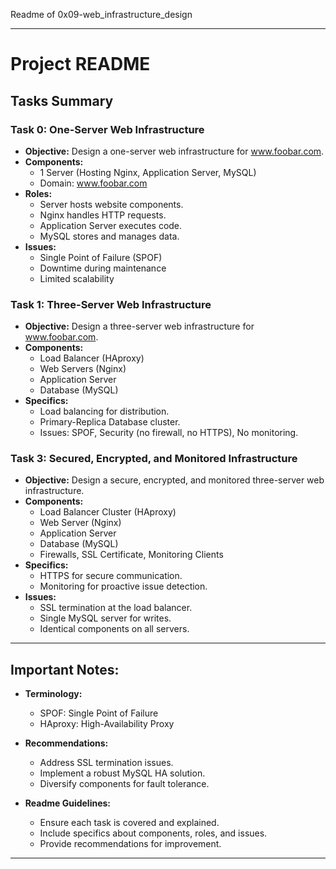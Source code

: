 Readme of 0x09-web_infrastructure_design

---

# Project README

## Tasks Summary

### Task 0: One-Server Web Infrastructure

- **Objective:** Design a one-server web infrastructure for www.foobar.com.
- **Components:**
  - 1 Server (Hosting Nginx, Application Server, MySQL)
  - Domain: www.foobar.com
- **Roles:**
  - Server hosts website components.
  - Nginx handles HTTP requests.
  - Application Server executes code.
  - MySQL stores and manages data.
- **Issues:**
  - Single Point of Failure (SPOF)
  - Downtime during maintenance
  - Limited scalability

### Task 1: Three-Server Web Infrastructure

- **Objective:** Design a three-server web infrastructure for www.foobar.com.
- **Components:**
  - Load Balancer (HAproxy)
  - Web Servers (Nginx)
  - Application Server
  - Database (MySQL)
- **Specifics:**
  - Load balancing for distribution.
  - Primary-Replica Database cluster.
  - Issues: SPOF, Security (no firewall, no HTTPS), No monitoring.

### Task 3: Secured, Encrypted, and Monitored Infrastructure

- **Objective:** Design a secure, encrypted, and monitored three-server web infrastructure.
- **Components:**
  - Load Balancer Cluster (HAproxy)
  - Web Server (Nginx)
  - Application Server
  - Database (MySQL)
  - Firewalls, SSL Certificate, Monitoring Clients
- **Specifics:**
  - HTTPS for secure communication.
  - Monitoring for proactive issue detection.
- **Issues:**
  - SSL termination at the load balancer.
  - Single MySQL server for writes.
  - Identical components on all servers.

---

## Important Notes:

- **Terminology:**
  - SPOF: Single Point of Failure
  - HAproxy: High-Availability Proxy

- **Recommendations:**
  - Address SSL termination issues.
  - Implement a robust MySQL HA solution.
  - Diversify components for fault tolerance.

- **Readme Guidelines:**
  - Ensure each task is covered and explained.
  - Include specifics about components, roles, and issues.
  - Provide recommendations for improvement.

---
